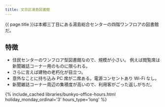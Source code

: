 ```yaml
---
title: 文京区湯島図書館
---
```


{{ page.title }}は本郷三丁目にある湯島総合センターの四階ワンフロアの図書館だ。

## 特徴

* 住民センターのワンフロア型図書館なので、規模が小さい。
  例えば閲覧席は新聞雑誌コーナー用のものに限られる。
* さらに言えば建物の老朽化が目立つ。
* 意外なことに持ち込み PC 席が二席ある。電源コンセントあり Wi-Fi なし。
* 新聞雑誌コーナー周辺の集積度が高いので、利用客がごった返しがちだ。

{% include_cached libraries/bunkyo-office-hours.html
    holiday_monday_ordinal='3'
    hours_type='long' %}

